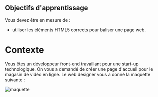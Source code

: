 ## Objectifs d'apprentissage

Vous devez être en mesure de :

- utiliser les éléments HTML5 corrects pour baliser une page web.

# Contexte

Vous êtes un développeur front-end travaillant pour une start-up technologique. On vous a demandé de créer une page d'accueil pour le magasin de vidéo en ligne. Le web designer vous a donné la maquette suivante :

![maquette](maquette)
